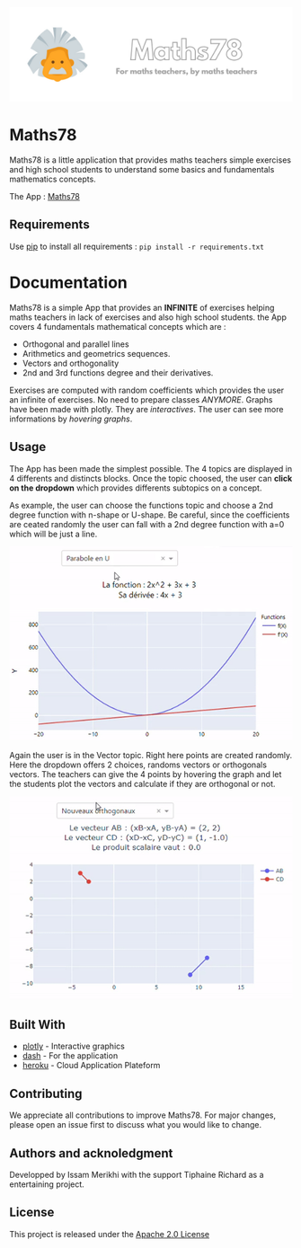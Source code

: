 <img src ="assets/banner.png" width = "auto" height = "auto">


# Maths78

Maths78 is a little application that provides maths teachers simple exercises and high school students to understand some basics and fundamentals mathematics concepts.

The App : [Maths78](https://maths78.herokuapp.com/)

## Requirements

Use [pip](https://pypi.org/project/pip/) to install all requirements : `pip install -r requirements.txt`

# Documentation

Maths78 is a simple App that provides an **INFINITE** of exercises helping maths teachers in lack of exercises and also high school students. the App covers 4 fundamentals mathematical concepts which are :


- Orthogonal and parallel lines
- Arithmetics and geometrics sequences.
- Vectors and orthogonality
- 2nd and 3rd functions degree and their derivatives.

Exercises are computed with random coefficients which provides the user an infinite of exercises. No need to prepare classes _ANYMORE_.
Graphs have been made with plotly. They are _interactives_. The user can see more informations by _hovering graphs_.

## Usage

The App has been made the simplest possible. The 4 topics are displayed in 4 differents and distincts blocks. Once the topic choosed, the user can **click on the dropdown** which provides differents subtopics on a concept.

As example, the user can choose the functions topic and choose a 2nd degree function with n-shape or U-shape. Be careful, since the coefficients are ceated randomly the user can fall with a 2nd degree function with a=0 which will be just a line.


<img src ="assets/function.gif" width = "auto" height = "auto">

Again the user is in the Vector topic. Right here points are created randomly. Here the dropdown offers 2 choices, randoms vectors or orthogonals vectors. The teachers can give the 4 points by hovering the graph and let the students plot the vectors and calculate if they are orthogonal or not.


<img src ="assets/vector.gif" width = "auto" height = "auto">

## Built With

- [plotly](https://plotly.com/python/) - Interactive graphics
- [dash](https://plotly.com/dash/) - For the application
- [heroku](https://dashboard.heroku.com/) - Cloud Application Plateform

## Contributing

We appreciate all contributions to improve Maths78. For major changes, please open an issue first to discuss what you would like to change.


## Authors and acknoledgment

Developped by Issam Merikhi with the support Tiphaine Richard as a entertaining project.

## License

This project is released under the [Apache 2.0 License](https://github.com/IssamMerikhi/Maths78/edit/main/LICENSE)
